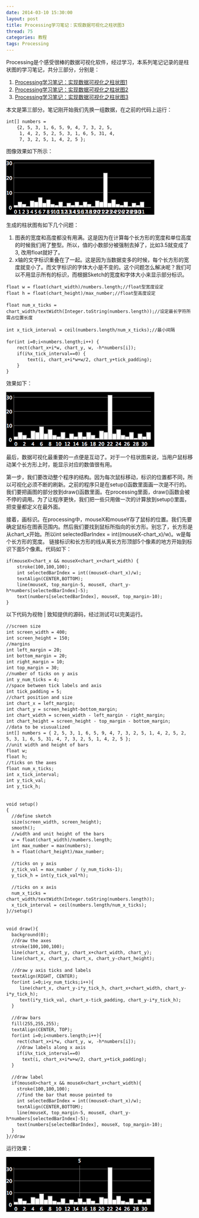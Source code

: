 ```yaml
---
date: 2014-03-10 15:30:00
layout: post
title: Processing学习笔记：实现数据可视化之柱状图3
thread: 75
categories: 教程
tags: Processing
---
```


Processing是个感受很棒的数据可视化软件，经过学习，本系列笔记记录的是柱状图的学习笔记，共分三部分，分别是：

1. [Processing学习笔记：实现数据可视化之柱状图1](http://hijiangtao.github.io/2014/03/10/ProcessingChart1)
2. [Processing学习笔记：实现数据可视化之柱状图2](http://hijiangtao.github.io/2014/03/10/ProcessingChart2)
3. [Processing学习笔记：实现数据可视化之柱状图3](http://hijiangtao.github.io/2014/03/10/ProcessingChart3)

本文是第三部分。笔记刚开始我们先换一组数据，在之前的代码上运行：

```
int[] numbers = 
    {2, 5, 3, 1, 6, 5, 9, 4, 7, 3, 2, 5, 
     1, 4, 2, 5, 2, 5, 3, 1, 6, 5, 31, 4,
     7, 3, 2, 5, 1, 4, 2, 5 };
```

图像效果如下所示：

![](/assets/2014-03-10-ProcessingPic8.png)

生成的柱状图有如下几个问题：

1. 图表的宽度和高度都没有用满。这是因为在计算每个长方形的宽度和单位高度的时候我们用了整型。所以，值的小数部分被强制去掉了，比如3.5就变成了3, 改用float就好了。
2. x轴的文字标识重叠在了一起。这是因为当数据变多的时候，每个长方形的宽度就变小了。而文字标识的字体大小是不变的。这个问题怎么解决呢？我们可以不用显示所有的标识，而根据Sketch的宽度和字体大小来显示部分标识。

```
float w = float(chart_width)/numbers.length;//float型宽度设定
float h = float(chart_height)/max_number;//float型高度设定

float num_x_ticks = chart_width/textWidth(Integer.toString(numbers.length));//设定最长字符所需占位置长度

int x_tick_interval = ceil(numbers.length/num_x_ticks);//最小间隔

for(int i=0;i<numbers.length;i++) {
    rect(chart_x+i*w, chart_y, w, -h*numbers[i]);
    if(i%x_tick_interval==0) {
        text(i, chart_x+i*w+w/2, chart_y+tick_padding);
    }
}
```

效果如下：

![](/assets/2014-03-10-ProcessingPic9.png)

最后，数据可视化最重要的一点便是互动了。对于一个柱状图来说，当用户鼠标移动某个长方形上时，能显示对应的数值很有用。

第一步，我们要改动整个程序的结构。因为每次鼠标移动，标识的位置都不同，所以可视化必须不断的刷新。之前的程序只是在setup()函数里面画一次是不行的。我们要把画图的部分放到draw()函数里面。在processing里面，draw()函数会被不停的调用。为了让程序更快，我们把一些只用做一次的计算放到setup()里面，把变量都定义在最外面。

接着，画标识。在processing中，mouseX和mouseY存了鼠标的位置。我们先要确定鼠标在图表范围内。然后我们要找到鼠标所指向的长方形。别忘了，长方形是从chart_x开始。所以int selectedBarIndex = int((mouseX-chart_x)/w)。w是每个长方形的宽度。 链接标识和长方形的线从离长方形顶部5个像素的地方开始到标识下面5个像素。代码如下：

```
if(mouseX>chart_x && mouseX<chart_x+chart_width) {  
    stroke(100,100,100);
    int selectedBarIndex = int((mouseX-chart_x)/w);
    textAlign(CENTER,BOTTOM);
    line(mouseX, top_margin-5, mouseX, chart_y-h*numbers[selectedBarIndex]-5);
    text(numbers[selectedBarIndex], mouseX, top_margin-10);
}
```

以下代码为视物 | 致知提供的源码，经过测试可以完美运行。

```
//screen size
int screen_width = 400;
int screen_height = 150;
//margins
int left_margin = 20;
int bottom_margin = 20;
int right_margin = 10;
int top_margin = 30;
//number of ticks on y axis
int y_num_ticks = 4;
//space between tick labels and axis
int tick_padding = 5;
//chart position and size
int chart_x = left_margin;
int chart_y = screen_height-bottom_margin;
int chart_width = screen_width - left_margin - right_margin;
int chart_height = screen_height - top_margin - bottom_margin;
//data to be viusualized
int[] numbers = { 2, 5, 3, 1, 6, 5, 9, 4, 7, 3, 2, 5, 1, 4, 2, 5, 2, 5, 3, 1, 6, 5, 31, 4, 7, 3, 2, 5, 1, 4, 2, 5 };
//unit width and height of bars
float w;
float h;
//ticks on the axes
float num_x_ticks;
int x_tick_interval;
int y_tick_val;
int y_tick_h;
 
 
void setup()
{
  //define sketch
  size(screen_width, screen_height);
  smooth();
  //width and unit height of the bars
  w = float(chart_width)/numbers.length;
  int max_number = max(numbers);
  h = float(chart_height)/max_number;
   
  //ticks on y axis
  y_tick_val = max_number / (y_num_ticks-1);
  y_tick_h = int(y_tick_val*h);
  
  //ticks on x axis
  num_x_ticks = chart_width/textWidth(Integer.toString(numbers.length));
  x_tick_interval = ceil(numbers.length/num_x_ticks);
}//setup()


void draw(){
  background(0);
  //draw the axes
  stroke(100,100,100);
  line(chart_x, chart_y, chart_x+chart_width, chart_y);
  line(chart_x, chart_y, chart_x, chart_y-chart_height);
   
  //draw y axis ticks and labels
  textAlign(RIGHT, CENTER);
  for(int i=0;i<y_num_ticks;i++){
     line(chart_x, chart_y-i*y_tick_h, chart_x+chart_width, chart_y-i*y_tick_h);
     text(i*y_tick_val, chart_x-tick_padding, chart_y-i*y_tick_h);
  }

  //draw bars
  fill(255,255,255);
  textAlign(CENTER, TOP);
  for(int i=0;i<numbers.length;i++){
    rect(chart_x+i*w, chart_y, w, -h*numbers[i]);
    //draw labels along x axis
    if(i%x_tick_interval==0)
      text(i, chart_x+i*w+w/2, chart_y+tick_padding);
  }

  //draw label
  if(mouseX>chart_x && mouseX<chart_x+chart_width){  
    stroke(100,100,100);
    //find the bar that mouse pointed to
    int selectedBarIndex = int((mouseX-chart_x)/w);
    textAlign(CENTER,BOTTOM);
    line(mouseX, top_margin-5, mouseX, chart_y-h*numbers[selectedBarIndex]-5);
    text(numbers[selectedBarIndex], mouseX, top_margin-10);
  }
}//draw
```

运行效果：

![](/assets/2014-03-10-ProcessingPic10.png)